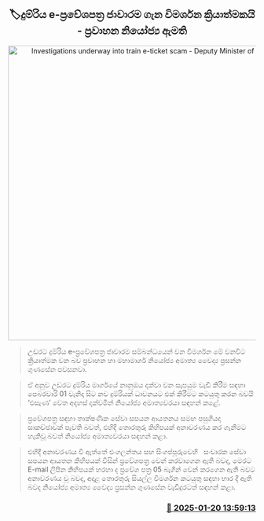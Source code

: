 <p align='center'><b><h2 align='center' title='Investigations underway into train e-ticket scam - Deputy Minister of Transport'>🏷දුම්රිය e-ප්‍රවේශපත්‍ර ජාවාරම ගැන විමර්ශන ක්‍රියාත්මකයි - ප්‍රවාහන නියෝජ්‍ය ඇමති</h2></b></p>
<p align='center'><img src='https://helakuru.sgp1.cdn.digitaloceanspaces.com/esana/images/lib/ella-nine-archived.jpg' width='600' alt='Investigations underway into train e-ticket scam - Deputy Minister of Transport'></p>

> උඩරට දුම්රිය e-ප්‍රවේශපත්‍ර ජාවාරම සම්බන්ධයෙන් වන විමර්ශන මේ වනවිට ක්‍රියාත්මක වන බව ප්‍රවාහන හා මහාමාර්ග නියෝජ්‍ය අමාත්‍ය වෛද්‍ය ප්‍රසන්න ගුණසේන පවසනවා.

> ඒ අනුව උඩරට දුම්රිය මාර්ගයේ නානුඔය දක්වා වන සැපයුම වැඩි කිරීම සඳහා පෙබරවාරි 01 වැනිදා සිට නව දුම්රියක් ධාවනයට එක් කිරීමට කටයුතු කරන බවයි ‘එසැණ’ වෙත අදහස් දක්වමින් නියෝජ්‍ය අමාත්‍යවරයා සඳහන් කළේ.

> ප්‍රවේශපත්‍ර සඳහා තාක්ෂණික සේවා සපයන ආයතනය සමඟ පසුගියදා සාකච්ඡාවක් පැවති බවත්, එහිදී තොරතුරු කිහිපයක් අනාවරණය කර ගැනීමට හැකිවූ බවත් නියෝජ්‍ය අමාත්‍යවරයා සඳහන් කළා.

> එහිදී අනාවරණය වී ඇත්තේ එංගලන්තය සහ සිංගප්පූරුවෙහි   සංචාරක සේවා සපයන ආයතන කිහිපයක් විසින් ප්‍රවේශපත්‍ර වෙන් කරවාගෙන ඇති බවද, මෙරට E-mail ලිපින කිහිපයක් හරහා ද ප්‍රවේශ පත්‍ර 05 බැගින් වෙන් කරගෙන ඇති බවට අනාවරණය වූ බවද, අදාළ තොරතුරු සියල්ල විමර්ශන කටයුතු සඳහා භාර දී ඇති බවද නියෝජ්‍ය අමාත්‍ය වෛද්‍ය ප්‍රසන්න ගුණසේන වැඩිදුරටත් සඳහන් කළා.



<h3 align='right'><a href='https://www.helakuru.lk/esana/p/106723/'>📅 2025-01-20 13:59:13</a></h3>
